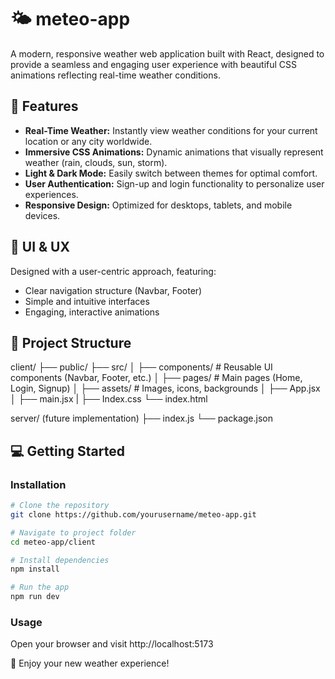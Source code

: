 # 🌤️ meteo-app

A modern, responsive weather web application built with React, designed to provide a seamless and engaging user experience with beautiful CSS animations reflecting real-time weather conditions.

## 🚀 Features

- **Real-Time Weather:** Instantly view weather conditions for your current location or any city worldwide.
- **Immersive CSS Animations:** Dynamic animations that visually represent weather (rain, clouds, sun, storm).
- **Light & Dark Mode:** Easily switch between themes for optimal comfort.
- **User Authentication:** Sign-up and login functionality to personalize user experiences.
- **Responsive Design:** Optimized for desktops, tablets, and mobile devices.

## 🎨 UI & UX

Designed with a user-centric approach, featuring:
- Clear navigation structure (Navbar, Footer)
- Simple and intuitive interfaces
- Engaging, interactive animations

## 📂 Project Structure

client/
├── public/
├── src/
│   ├── components/    # Reusable UI components (Navbar, Footer, etc.)
│   ├── pages/         # Main pages (Home, Login, Signup)
│   ├── assets/        # Images, icons, backgrounds
│   ├── App.jsx
│   ├── main.jsx
|   ├── Index.css
└── index.html

server/ (future implementation)
├── index.js
└── package.json

## 💻 Getting Started

### Installation

```bash
# Clone the repository
git clone https://github.com/yourusername/meteo-app.git

# Navigate to project folder
cd meteo-app/client

# Install dependencies
npm install

# Run the app
npm run dev
```

### Usage

Open your browser and visit http://localhost:5173


🌟 Enjoy your new weather experience!
